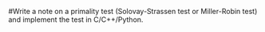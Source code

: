 #Write a note on a primality test (Solovay-Strassen test or Miller-Robin test) and implement the test in C/C++/Python.
